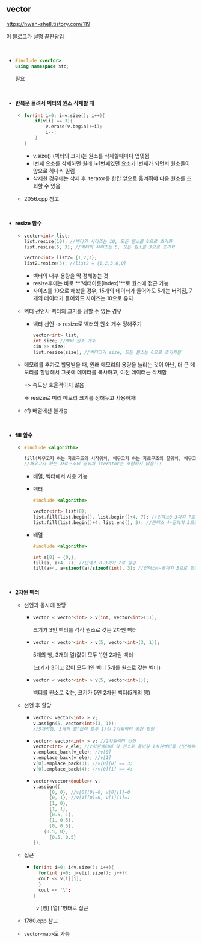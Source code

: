 ## vector

https://hwan-shell.tistory.com/119

이 블로그가 설명 끝판왕임

<br>

- ```cpp
  #include <vector> 
  using namespace std;
  ```

  필요

<br>

- **반복문 돌려서 벡터의 원소 삭제할 때**

  - ```cpp
    for(int i=0; i<v.size(); i++){
        if(v[i] == 3){
            v.erase(v.begin()+i);
            i--;
        }
    }
    ```

    - v.size() (벡터의 크기)는 원소를 삭제할때마다 업뎃됨
    - i번째 요소를 삭제하면 원래 i+1번째였던 요소가 i번째가 되면서 원소들이 앞으로 하나씩 밀림
    - 삭제한 경우에는 삭제 후 iterator를 한칸 앞으로 옮겨줘야 다음 원소를 조회할 수 있음

  - 2056.cpp 참고

<br>

- **resize 함수**

  - ```cpp
    vector<int> list;
    list.resize(10); //벡터의 사이즈는 10, 모든 원소를 0으로 초기화
    list.resize(5, 3); //벡터의 사이즈는 5, 모든 원소를 3으로 초기화
    
    vector<int> list2= {1,2,3};
    list2.resize(5); //list2 = {1,2,3,0,0}
    ```

    - 벡터의 내부 용량을 딱 정해놓는 것
    - resize후에는 바로 **'벡터이름[index]'**로 원소에 접근 가능
    - 사이즈를 10으로 해놨을 경우, 15개의 데이터가 들어와도 5개는 버려짐, 7개의 데이터가 들어와도 사이즈는 10으로 유지

  - 벡터 선언시 벡터의 크기를 정할 수 없는 경우

    - 벡터 선언 -> resize로 벡터의 원소 개수 정해주기

      ```cpp
      vector<int> list;
      int size; //벡터 원소 개수
      cin >> size;
      list.resize(size); //벡터크기 size, 모든 원소는 0으로 초기화됨
      ```

  - 메모리를 추가로 할당받을 때, 원래 메모리의 용량을 늘리는 것이 아닌, 더 큰 메모리를 할당해서 그곳에 데이터를 복사하고, 이전 데이터는 삭제함<br>

    => 속도상 효율적이지 않음<br>

    => resize로 미리 메모리 크기를 정해두고 사용하자!

  - cf) 배열에선 불가능

<br>

- **fill 함수**

  - ```cpp
    #include <algorithm>
    
    fill(채우고자 하는 자료구조의 시작위치, 채우고자 하는 자료구조의 끝위치, 채우고자 하는 값);
    //채우고자 하는 자료구조의 끝위치 iterator는 포함하지 않음!!!
    ```

    - 배열, 벡터에서 사용 가능

    - 벡터<br>

      ```cpp
      #include <algorithm>
      
      vector<int> list(8);
      list.fill(list.begin(), list.begin()+4, 7); //인덱스0~3까지 7로 할당
      list.fill(list.begin()+4, list.end(), 3); //인덱스 4~끝까지 3으로 할당
      ```

    - 배열<br>

      ```cpp
      #include <algorithm>
      
      int a[8] = {0,};
      fill(a, a+4, 7); //인덱스 0~3까지 7로 할당
      fill(a+4, a+sizeof(a)/sizeof(int), 3); //인덱스4~끝까지 3으로 할당
      ```

<br>

- **2차원 벡터**

  - 선언과 동시에 할당

    - ```cpp
      vector < vector<int> > v(int, vector<int>(3));
      ```

      크기가 3인 벡터를 각각 원소로 갖는 2차원 벡터

    - ```cpp
      vector < vector<int> > v(5, vector<int>(3, 1));
      ```

      5개의 행, 3개의 열(값이 모두 1)인 2차원 벡터

      (크기가 3이고 값이 모두 1인 벡터 5개를 원소로 갖는 벡터)

    - ```cpp
      vector < vector<int> > v(5, vector<int>());
      ```

      벡터를 원소로 갖는, 크기가 5인 2차원 벡터(5개의 행)

  - 선언 후 할당

    - ```cpp
      vector< vector<int> > v;
      v.assign(5, vector<int>(3, 1)); 
      //5개의행, 3개의 열(값이 모두 1)인 2차원벡터 공간 할당
      ```

    - ```cpp
      vector< vector<int> > v; //2차원벡터 선언
      vector<int> v_ele; //2차원벡터에 각 원소로 들어갈 1차원벡터를 선언해줘야 함
      v.emplace_back(v_ele); //v[0]
      v.emplace_back(v_ele); //v[1]
      v[0].emplace_back(3); //v[0][0] == 3;
      v[0].emplace_back(4); //v[0][1] == 4;
      ```

    - ```cpp
      vector<vector<double>> v;
      v.assign({
            {0, 0}, //v[0][0]=0, v[0][1]=0
            {0, 1}, //v[1][0]=0, v[1][1]=1
            {1, 0},
            {1, 1},
            {0.5, 1},
            {1, 0.5},
            {0, 0.5},
          {0.5, 0},
            {0.5, 0.5}
      });
      ```

      

  - 접근

    - ```cpp
      for(int i=0; i<v.size(); i++){
      	for(int j=0; j<v[i].size(); j++){
      	cout << v[i][j];
      	}
      	cout << '\';
      }
      ```

      ' v [행] [열] '형태로 접근

  - 1780.cpp 참고
  - `vector<map>`도 가능

